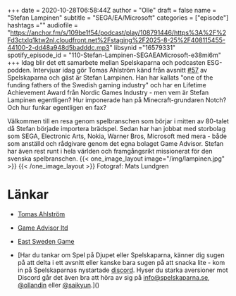 +++ 
date = 2020-10-28T06:58:44Z
author = "Olle"
draft = false
name = "Stefan Lampinen"
subtitle = "SEGA/EA/Microsoft"
categories = ["episode"]
hashtags =""
audiofile = "https://anchor.fm/s/109be1f54/podcast/play/108791446/https%3A%2F%2Fd3ctxlq1ktw2nl.cloudfront.net%2Fstaging%2F2025-8-25%2F408115455-44100-2-dd48a948d5badddc.mp3"
libsynid ="16579331"
spotify_episode_id = "110-Stefan-Lampinen-SEGAEAMicrosoft-e38mi6m"
+++ 
Idag blir det ett samarbete mellan Spelskaparna och podcasten ESG-podden. Intervjuar idag gör Tomas Ahlström känd från avsnitt [#57](http://spelskaparna.com/episode/57/) av Spelskaparna och gäst är Stefan Lampinen. Han har kallats "one of the funding fathers of the Swedish gaming industry" och har en Lifetime Achievement Award från Nordic Games Industry - men vem är Stefan Lampinen egentligen? Hur imponerade han på Minecraft-grundaren Notch? Och hur funkar egentligen en fax?

Välkommen till en resa genom spelbranschen som börjar i mitten av 80-talet då Stefan började importera brädspel. Sedan har han jobbat med storbolag som SEGA, Electronic Arts, Nokia, Warner Bros, Microsoft med mera - både som anställd och rådgivare genom det egna bolaget Game Advisor. Stefan har även rest runt i hela världen och framgångsrikt missionerat för den svenska spelbranschen. 
{{< one_image_layout image="/img/lampinen.jpg" >}}
{{< /one_image_layout >}}
Fotograf: Mats Lundgren
# Länkar
* [Tomas Ahlström](http://spelskaparna.com/episode/57/)
* [Game Advisor ltd](http://www.gameadvisorltd.com)
* [East Sweden Game](http://www.eastswedengame.se)


* [Har du tankar om Spel på Djupet eller Spelskaparna, känner dig sugen på att delta i ett avsnitt eller kanske bara sugen på att snacka lite - kom in på Spelskaparnas nystartade [discord](https://discord.gg/hBHEXss). Hyser du starka aversioner mot Discord går det även bra att höra av sig på info@spelskaparna.se, [@ollandin](https://twitter.com/ollelandin) eller [@saikyun](https://twitter.com/Saikyun).]()
